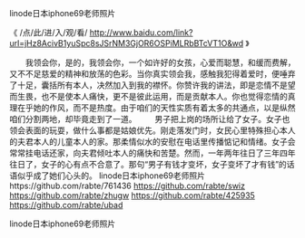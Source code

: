 
linode日本iphone69老师照片




《 /点/此/进/入/观/看/ http://www.baidu.com/link?url=jHz8AcivB1yuSpc8sJSrNM3GjOR6OSPiMLRbBTcVT1O&wd 》




　　我领会你，是的，我领会你，一个如许好的女孩，心爱而聪慧，和缓而费解，又不不足慈爱的精神和放荡的色彩。当你真实领会我，感触我犯得着爱时，便唾弃了十足，囊括所有本人，决然加入到我的襟怀。你赞许我的讲法，即是恋情不是望而生畏，也不是使本人痛快，更不是彼此运用，而是贡献本人。你也觉得恋情的真理在乎她的作风，而不是热度。由于咱们的天性实质有着太多的共通点，以是纵然咱们分割两地，却毕竟走到了一道。
　　男子把上岗的场所让给了女子。女子也领会表面的玩耍，做什么事都是姑娘优先。刚走落发门时，女民心里特殊担心本人的夫君本人的儿童本人的家。那柔情似水的安慰在电话里传播惦记和情绪。女子会常常挂电话还家，向夫君倾吐本人的痛快和苦楚。然而，一年两年往日了三年四年往日了，女子的心有点不合意了。那句“男子有钱才变坏，女子变坏了才有钱”的话语似乎成了她们心头的。
linode日本iphone69老师照片https://github.com/rabte/761436
https://github.com/rabte/swiz
https://github.com/rabte/zhugw
https://github.com/rabte/425935
https://github.com/rabte/ubad





linode日本iphone69老师照片
